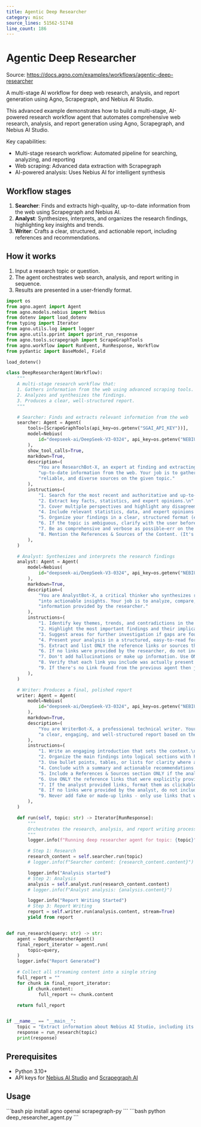 ```yaml
---
title: Agentic Deep Researcher
category: misc
source_lines: 51562-51748
line_count: 186
---
```


# Agentic Deep Researcher
Source: https://docs.agno.com/examples/workflows/agentic-deep-researcher

A multi-stage AI workflow for deep web research, analysis, and report generation using Agno, Scrapegraph, and Nebius AI Studio.

This advanced example demonstrates how to build a multi-stage, AI-powered research workflow agent that automates comprehensive web research, analysis, and report generation using Agno, Scrapegraph, and Nebius AI Studio.

Key capabilities:

* Multi-stage research workflow: Automated pipeline for searching, analyzing, and reporting
* Web scraping: Advanced data extraction with Scrapegraph
* AI-powered analysis: Uses Nebius AI for intelligent synthesis

## Workflow stages

1. **Searcher**: Finds and extracts high-quality, up-to-date information from the web using Scrapegraph and Nebius AI.
2. **Analyst**: Synthesizes, interprets, and organizes the research findings, highlighting key insights and trends.
3. **Writer**: Crafts a clear, structured, and actionable report, including references and recommendations.

## How it works

1. Input a research topic or question.
2. The agent orchestrates web search, analysis, and report writing in sequence.
3. Results are presented in a user-friendly format.

```python deep_researcher_agent.py
import os
from agno.agent import Agent
from agno.models.nebius import Nebius
from dotenv import load_dotenv
from typing import Iterator
from agno.utils.log import logger
from agno.utils.pprint import pprint_run_response
from agno.tools.scrapegraph import ScrapeGraphTools
from agno.workflow import RunEvent, RunResponse, Workflow
from pydantic import BaseModel, Field

load_dotenv()

class DeepResearcherAgent(Workflow):
    """
    A multi-stage research workflow that:
    1. Gathers information from the web using advanced scraping tools.
    2. Analyzes and synthesizes the findings.
    3. Produces a clear, well-structured report.
    """

    # Searcher: Finds and extracts relevant information from the web
    searcher: Agent = Agent(
        tools=[ScrapeGraphTools(api_key=os.getenv("SGAI_API_KEY"))],
        model=Nebius(
            id="deepseek-ai/DeepSeek-V3-0324", api_key=os.getenv("NEBIUS_API_KEY")
        ),
        show_tool_calls=True,
        markdown=True,
        description=(
            "You are ResearchBot-X, an expert at finding and extracting high-quality, "
            "up-to-date information from the web. Your job is to gather comprehensive, "
            "reliable, and diverse sources on the given topic."
        ),
        instructions=(
            "1. Search for the most recent and authoritative and up-to-date sources (news, blogs, official docs, research papers, forums, etc.) on the topic.\n"
            "2. Extract key facts, statistics, and expert opinions.\n"
            "3. Cover multiple perspectives and highlight any disagreements or controversies.\n"
            "4. Include relevant statistics, data, and expert opinions where possible.\n"
            "5. Organize your findings in a clear, structured format (e.g., markdown table or sections by source type).\n"
            "6. If the topic is ambiguous, clarify with the user before proceeding.\n"
            "7. Be as comprehensive and verbose as possible—err on the side of including more detail.\n"
            "8. Mention the References & Sources of the Content. (It's Must)"
        ),
    )

    # Analyst: Synthesizes and interprets the research findings
    analyst: Agent = Agent(
        model=Nebius(
            id="deepseek-ai/DeepSeek-V3-0324", api_key=os.getenv("NEBIUS_API_KEY")
        ),
        markdown=True,
        description=(
            "You are AnalystBot-X, a critical thinker who synthesizes research findings "
            "into actionable insights. Your job is to analyze, compare, and interpret the "
            "information provided by the researcher."
        ),
        instructions=(
            "1. Identify key themes, trends, and contradictions in the research.\n"
            "2. Highlight the most important findings and their implications.\n"
            "3. Suggest areas for further investigation if gaps are found.\n"
            "4. Present your analysis in a structured, easy-to-read format.\n"
            "5. Extract and list ONLY the reference links or sources that were ACTUALLY found and provided by the researcher in their findings. Do NOT create, invent, or hallucinate any links.\n"
            "6. If no links were provided by the researcher, do not include a References section.\n"
            "7. Don't add hallucinations or make up information. Use ONLY the links that were explicitly passed to you by the researcher.\n"
            "8. Verify that each link you include was actually present in the researcher's findings before listing it.\n"
            "9. If there's no Link found from the previous agent then just say, No reference Found."
        ),
    )

    # Writer: Produces a final, polished report
    writer: Agent = Agent(
        model=Nebius(
            id="deepseek-ai/DeepSeek-V3-0324", api_key=os.getenv("NEBIUS_API_KEY")
        ),
        markdown=True,
        description=(
            "You are WriterBot-X, a professional technical writer. Your job is to craft "
            "a clear, engaging, and well-structured report based on the analyst's summary."
        ),
        instructions=(
            "1. Write an engaging introduction that sets the context.\n"
            "2. Organize the main findings into logical sections with headings.\n"
            "3. Use bullet points, tables, or lists for clarity where appropriate.\n"
            "4. Conclude with a summary and actionable recommendations.\n"
            "5. Include a References & Sources section ONLY if the analyst provided actual links from their analysis.\n"
            "6. Use ONLY the reference links that were explicitly provided by the analyst in their analysis. Do NOT create, invent, or hallucinate any links.\n"
            "7. If the analyst provided links, format them as clickable markdown links in the References section.\n"
            "8. If no links were provided by the analyst, do not include a References section at all.\n"
            "9. Never add fake or made-up links - only use links that were actually found and passed through the research chain."
        ),
    )

    def run(self, topic: str) -> Iterator[RunResponse]:
        """
        Orchestrates the research, analysis, and report writing process for a given topic.
        """
        logger.info(f"Running deep researcher agent for topic: {topic}")

        # Step 1: Research
        research_content = self.searcher.run(topic)
        # logger.info(f"Searcher content: {research_content.content}")

        logger.info("Analysis started")
        # Step 2: Analysis
        analysis = self.analyst.run(research_content.content)
        # logger.info(f"Analyst analysis: {analysis.content}")

        logger.info("Report Writing Started")
        # Step 3: Report Writing
        report = self.writer.run(analysis.content, stream=True)
        yield from report


def run_research(query: str) -> str:
    agent = DeepResearcherAgent()
    final_report_iterator = agent.run(
        topic=query,
    )
    logger.info("Report Generated")

    # Collect all streaming content into a single string
    full_report = ""
    for chunk in final_report_iterator:
        if chunk.content:
            full_report += chunk.content

    return full_report


if __name__ == "__main__":
    topic = "Extract information about Nebius AI Studio, including its features, capabilities, and applications from available sources."
    response = run_research(topic)
    print(response)
```

## Prerequisites

* Python 3.10+
* API keys for [Nebius AI Studio](https://studio.nebius.com/?modals=create-api-key) and [Scrapegraph AI](https://scrapegraphai.com/)

## Usage

<Steps>
  <Snippet file="create-venv-step.mdx" />

  <Step title="Install libraries">
    ```bash
    pip install agno openai scrapegraph-py
    ```
  </Step>

  <Step title="Run the workflow">
    ```bash
    python deep_researcher_agent.py
    ```
  </Step>
</Steps>


